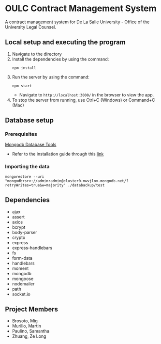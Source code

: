 # OULC Contract Management System
A contract management system for De La Salle University - Office of the University Legal Counsel.

## Local setup and executing the program
1. Navigate to the directory
2. Install the dependencies by using the command: 
   ```
   npm install
   ```
4. Run the server by using the command:
   ```
   npm start
   ```
    * Navigate to `http://localhost:3000/` in the browser to view the app.
5. To stop the server from running, use Ctrl+C (Windows) or Command+C (Mac)

## Database setup

### Prerequisites
[Mongodb Database Tools](https://www.mongodb.com/try/download/database-tools)
   * Refer to the installation guide through this [link](https://www.mongodb.com/docs/database-tools/installation/installation/)

### Importing the data
```
mongorestore --uri "mongodb+srv://admin:admin@cluster0.mwvjlox.mongodb.net/?retryWrites=true&w=majority" ./databackup/test
```

## Dependencies
* ajax
* assert
* axios
* bcrypt
* body-parser
* crypto
* express
* express-handlebars
* fs
* form-data
* handlebars
* moment
* mongodb
* mongoose
* nodemailer
* path
* socket.io

## Project Members
* Brosoto, Mig
* Murillo, Martin
* Paulino, Samantha
* Zhuang, Ze Long
